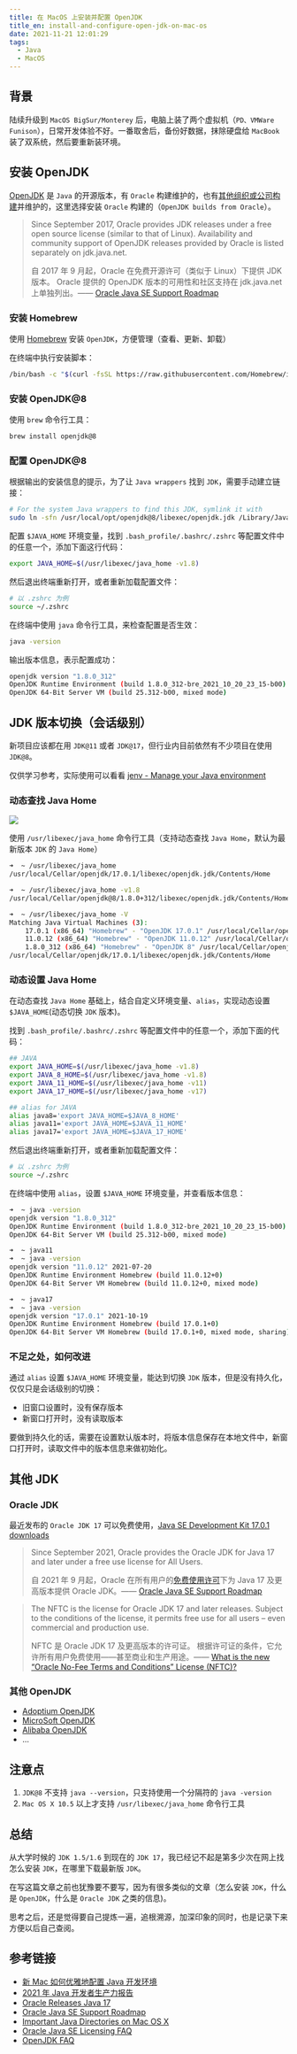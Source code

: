 ```yaml
---
title: 在 MacOS 上安装并配置 OpenJDK
title_en: install-and-configure-open-jdk-on-mac-os
date: 2021-11-21 12:01:29
tags:
  - Java
  - MacOS
---
```


## 背景

陆续升级到 `MacOS BigSur/Monterey` 后，电脑上装了两个虚拟机（`PD、VMWare Funison`），日常开发体验不好。一番取舍后，备份好数据，抹除硬盘给 `MacBook` 装了双系统，然后要重新装环境。

## 安装 OpenJDK

[OpenJDK][13] 是 `Java` 的开源版本，有 `Oracle` 构建维护的，也有[其他组织或公司构建](#其他-openjdk)并维护的，这里选择安装 `Oracle` 构建的（`OpenJDK builds from Oracle`）。

> Since September 2017, Oracle provides JDK releases under a free open source license (similar to that of Linux). Availability and community support of OpenJDK releases provided by Oracle is listed separately on jdk.java.net.
>
> 自 2017 年 9 月起，Oracle 在免费开源许可（类似于 Linux）下提供 JDK 版本。 Oracle 提供的 OpenJDK 版本的可用性和社区支持在 jdk.java.net 上单独列出。—— [Oracle Java SE Support Roadmap][3]

<!-- more -->

### 安装 Homebrew

使用 [Homebrew][0] 安装 `OpenJDK`，方便管理（查看、更新、卸载）

在终端中执行安装脚本：

```bash
/bin/bash -c "$(curl -fsSL https://raw.githubusercontent.com/Homebrew/install/HEAD/install.sh)"
```

### 安装 OpenJDK@8

使用 `brew` 命令行工具：

```bash
brew install openjdk@8
```

### 配置 OpenJDK@8

根据输出的安装信息的提示，为了让 `Java wrappers` 找到 `JDK`，需要手动建立链接：

```bash
# For the system Java wrappers to find this JDK, symlink it with
sudo ln -sfn /usr/local/opt/openjdk@8/libexec/openjdk.jdk /Library/Java/JavaVirtualMachines/openjdk-8.jdk
```

配置 `$JAVA_HOME` 环境变量，找到 `.bash_profile/.bashrc/.zshrc` 等配置文件中的任意一个，添加下面这行代码：

```bash
export JAVA_HOME=$(/usr/libexec/java_home -v1.8)
```

然后退出终端重新打开，或者重新加载配置文件：

```bash
# 以 .zshrc 为例
source ~/.zshrc
```

在终端中使用 `java` 命令行工具，来检查配置是否生效：

```bash
java -version
```

输出版本信息，表示配置成功：

```bash
openjdk version "1.8.0_312"
OpenJDK Runtime Environment (build 1.8.0_312-bre_2021_10_20_23_15-b00)
OpenJDK 64-Bit Server VM (build 25.312-b00, mixed mode)
```

## JDK 版本切换（会话级别）

新项目应该都在用 `JDK@11` 或者 `JDK@17`，但行业内目前依然有不少项目在使用 `JDK@8`。

仅供学习参考，实际使用可以看看 [jenv - Manage your Java environment][6]

### 动态查找 Java Home

![](/assets/images/10-在MacOS上安装并配置OpenJDK/developer.apple.com_library_archive_qa_qa1170__index.html.png)

使用 `/usr/libexec/java_home` 命令行工具（支持动态查找 `Java Home`，默认为最新版本 `JDK` 的 `Java Home`）

```bash
➜  ~ /usr/libexec/java_home
/usr/local/Cellar/openjdk/17.0.1/libexec/openjdk.jdk/Contents/Home

➜  ~ /usr/libexec/java_home -v1.8
/usr/local/Cellar/openjdk@8/1.8.0+312/libexec/openjdk.jdk/Contents/Home

➜  ~ /usr/libexec/java_home -V
Matching Java Virtual Machines (3):
    17.0.1 (x86_64) "Homebrew" - "OpenJDK 17.0.1" /usr/local/Cellar/openjdk/17.0.1/libexec/openjdk.jdk/Contents/Home
    11.0.12 (x86_64) "Homebrew" - "OpenJDK 11.0.12" /usr/local/Cellar/openjdk@11/11.0.12/libexec/openjdk.jdk/Contents/Home
    1.8.0_312 (x86_64) "Homebrew" - "OpenJDK 8" /usr/local/Cellar/openjdk@8/1.8.0+312/libexec/openjdk.jdk/Contents/Home
/usr/local/Cellar/openjdk/17.0.1/libexec/openjdk.jdk/Contents/Home
```

### 动态设置 Java Home

在动态查找 `Java Home` 基础上，结合自定义环境变量、`alias`，实现动态设置 `$JAVA_HOME`(动态切换 `JDK` 版本)。

找到 `.bash_profile/.bashrc/.zshrc` 等配置文件中的任意一个，添加下面的代码：

```bash
## JAVA
export JAVA_HOME=$(/usr/libexec/java_home -v1.8)
export JAVA_8_HOME=$(/usr/libexec/java_home -v1.8)
export JAVA_11_HOME=$(/usr/libexec/java_home -v11)
export JAVA_17_HOME=$(/usr/libexec/java_home -v17)

## alias for JAVA
alias java8='export JAVA_HOME=$JAVA_8_HOME'
alias java11='export JAVA_HOME=$JAVA_11_HOME'
alias java17='export JAVA_HOME=$JAVA_17_HOME'
```

然后退出终端重新打开，或者重新加载配置文件：

```bash
# 以 .zshrc 为例
source ~/.zshrc
```

在终端中使用 `alias`，设置 `$JAVA_HOME` 环境变量，并查看版本信息：

```bash
➜  ~ java -version
openjdk version "1.8.0_312"
OpenJDK Runtime Environment (build 1.8.0_312-bre_2021_10_20_23_15-b00)
OpenJDK 64-Bit Server VM (build 25.312-b00, mixed mode)

➜  ~ java11
➜  ~ java -version
openjdk version "11.0.12" 2021-07-20
OpenJDK Runtime Environment Homebrew (build 11.0.12+0)
OpenJDK 64-Bit Server VM Homebrew (build 11.0.12+0, mixed mode)

➜  ~ java17
➜  ~ java -version
openjdk version "17.0.1" 2021-10-19
OpenJDK Runtime Environment Homebrew (build 17.0.1+0)
OpenJDK 64-Bit Server VM Homebrew (build 17.0.1+0, mixed mode, sharing)
```

### 不足之处，如何改进

通过 `alias` 设置 `$JAVA_HOME` 环境变量，能达到切换 `JDK` 版本，但是没有持久化，仅仅只是会话级别的切换：

- 旧窗口设置时，没有保存版本
- 新窗口打开时，没有读取版本

要做到持久化的话，需要在设置默认版本时，将版本信息保存在本地文件中，新窗口打开时，读取文件中的版本信息来做初始化。

## 其他 JDK

### Oracle JDK

最近发布的 `Oracle JDK 17` 可以免费使用，[Java SE Development Kit 17.0.1 downloads][2]

> Since September 2021, Oracle provides the Oracle JDK for Java 17 and later under a free use license for All Users.
>
> 自 2021 年 9 月起，Oracle 在所有用户的[免费使用许可][8]下为 Java 17 及更高版本提供 Oracle JDK。—— [Oracle Java SE Support Roadmap][3]

> The NFTC is the license for Oracle JDK 17 and later releases. Subject to the conditions of the license, it permits free use for all users – even commercial and production use.
>
> NFTC 是 Oracle JDK 17 及更高版本的许可证。 根据许可证的条件，它允许所有用户免费使用——甚至商业和生产用途。—— [What is the new “Oracle No-Fee Terms and Conditions” License (NFTC)?][7]

### 其他 OpenJDK

- [Adoptium OpenJDK][9]
- [MicroSoft OpenJDK][10]
- [Alibaba OpenJDK][11]
- ...

## 注意点

1. `JDK@8` 不支持 `java --version`，只支持使用一个分隔符的 `java -version`
2. `Mac OS X 10.5` 以上才支持 `/usr/libexec/java_home` 命令行工具

## 总结

从大学时候的 `JDK 1.5/1.6` 到现在的 `JDK 17`，我已经记不起是第多少次在网上找怎么安装 `JDK`，在哪里下载最新版 `JDK`。

在写这篇文章之前也犹豫要不要写，因为有很多类似的文章（怎么安装 `JDK`，什么是 `OpenJDK`，什么是 `Oracle JDK` 之类的信息)。

思考之后，还是觉得要自己提炼一遍，追根溯源，加深印象的同时，也是记录下来方便以后自己查阅。

## 参考链接

- [新 Mac 如何优雅地配置 Java 开发环境][14]
- [2021 年 Java 开发者生产力报告][5]
- [Oracle Releases Java 17][1]
- [Oracle Java SE Support Roadmap][3]
- [Important Java Directories on Mac OS X][4]
- [Oracle Java SE Licensing FAQ][7]
- [OpenJDK FAQ][12]

[0]: https://brew.sh/
[1]: https://www.oracle.com/news/announcement/oracle-releases-java-17-2021-09-14/
[2]: https://www.oracle.com/java/technologies/downloads/
[3]: https://www.oracle.com/java/technologies/java-se-support-roadmap.html
[4]: https://developer.apple.com/library/archive/qa/qa1170/_index.html
[5]: https://www.oschina.net/news/130872/java-development-2021
[6]: https://github.com/jenv/jenv
[7]: https://www.oracle.com/java/technologies/javase/jdk-faqs.html
[8]: https://www.oracle.com/downloads/licenses/no-fee-license.html
[9]: https://adoptium.net/
[10]: https://docs.microsoft.com/zh-cn/java/openjdk/download
[11]: https://dragonwell-jdk.io/
[12]: https://openjdk.java.net/faq/
[13]: https://github.com/openjdk/jdk
[14]: https://zhuanlan.zhihu.com/p/298535991
